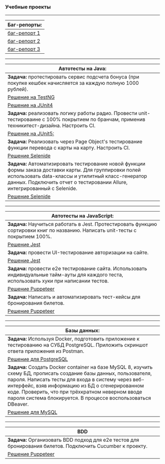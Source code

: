 ### Учебные проекты

-----

| Баг-репорты:|
|---|
| [баг-репорт 1](https://github.com/RytoryQA/Homework-autotest-1/issues/1)  |
| [баг-репорт 2](https://github.com/RytoryQA/Homework-autotest-6/issues/1)  |
| [баг-репорт 3](https://github.com/RytoryQA/JavaRecipes/issues/1)  |

-------

| Автотесты на Java: |
|---|
| **Задача:** протестировать сервис подсчета бонуса (при покупке кешбек начисляется за каждую полную 1000 рублей).  |
| [Решение на TestNG](https://github.com/RytoryQA/Homework-autotest-1/blob/testng/src/test/java/org/example/CashbackHackServiceTest.java)  |
| [Решение на JUnit4](https://github.com/RytoryQA/Homework-autotest-1/blob/junit4/src/test/java/org/example/CashbackHackServiceTest.java)  |
| **Задача:** реализовать логику работы радио. Провести unit-тестироваине с 100% покрытием по бранчам, применив техникитест-дизайна. Настроить CI.  |
| [Решение на JUnit5:](https://github.com/RytoryQA/Homework-10)  |
| **Задача:** Реализовать через Page Object's тестирование функции перевода с карты на карту. Настроить CI.  |
| [Решение Selenide](https://github.com/RytoryQA/Homework-autotest-6)  | 
| **Задача:** Автоматизировать тестирование новой функции формы заказа доставки карты. Для группировки полей использовать data-классы и утилитный класс-генератор данных. Подключить отчет о тестировании Allure, интегрированный с Selenide.  |
| [Решение Selenide](https://github.com/RytoryQA/Homework-autotest-9)  |

-------

| Автотесты на JavaScript:  |
|---|
| **Задача:** Научиться работать в Jest. Протестировать функцию сортировки книг по названию. Написать unit-тесты с покрытием 100%.|
| [Решение Jest](https://github.com/RytoryQA/Homework-autoJS-3.1) |
| **Задача:** провести UI-тестирование авторизации на сайте. |
| [Решение Jest](https://github.com/RytoryQA/Homework-autoJS-3.2)  |
|**Задача:** провести e2e тестирование сайта. Использовать индивидуальные тайм-ауты для каждого теста, использовать хуки при написании тестов. |
| [Решение Puppeteer](https://github.com/RytoryQA/Homework-autoJS-4) |
| **Задача:** Написать и автоматизировать тест-кейсы для бронирования билетов. |
| [Решение Puppeteer](https://github.com/RytoryQA/Homework-autoJS-5)  |

-------

| Базы данных:  |
|---|
| **Задача:** Используя Docker, подготовить приложение к тестированию на СУБД PostgreSQL. Приложить скриншот ответа приложения из Postman. |
| [Решение для PostgreSQL](https://github.com/RytoryQA/Homework-autotest-7)  |
| **Задача:** Создать Docker container на базе MySQL 8, изучить схему БД, прописать создание базы данных, пользователя, пароля. Написать тесты для входа в систему через веб-интерфейс, взяв информацию из БД о сгенерированном коде. Проверить, что при трёхкратном неверном вводе пароля система блокируется. В процессе воспользоваться DBeaver. |
| [Решение для MySQL](https://github.com/RytoryQA/Homework-autotest-8)  |

-------

| BDD |
|---|
| **Задача:** Организовать BDD подход для e2e тестов для бронирования билетов. Подключить Cucumber к проекту.  |
| [Решение Puppeteer](https://github.com/RytoryQA/Homework-autoJS-5/tree/main/features)  |
  
